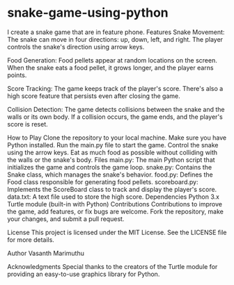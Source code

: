 # snake-game-using-python
I create a snake game that are in feature phone.
Features
Snake Movement: The snake can move in four directions: up, down, left, and right. The player controls the snake's direction using arrow keys.

Food Generation: Food pellets appear at random locations on the screen. When the snake eats a food pellet, it grows longer, and the player earns points.

Score Tracking: The game keeps track of the player's score. There's also a high score feature that persists even after closing the game.

Collision Detection: The game detects collisions between the snake and the walls or its own body. If a collision occurs, the game ends, and the player's score is reset.

How to Play
Clone the repository to your local machine.
Make sure you have Python installed.
Run the main.py file to start the game.
Control the snake using the arrow keys.
Eat as much food as possible without colliding with the walls or the snake's body.
Files
main.py: The main Python script that initializes the game and controls the game loop.
snake.py: Contains the Snake class, which manages the snake's behavior.
food.py: Defines the Food class responsible for generating food pellets.
scoreboard.py: Implements the ScoreBoard class to track and display the player's score.
data.txt: A text file used to store the high score.
Dependencies
Python 3.x
Turtle module (built-in with Python)
Contributions
Contributions to improve the game, add features, or fix bugs are welcome. Fork the repository, make your changes, and submit a pull request.

License
This project is licensed under the MIT License. See the LICENSE file for more details.

Author
Vasanth Marimuthu

Acknowledgments
Special thanks to the creators of the Turtle module for providing an easy-to-use graphics library for Python.
